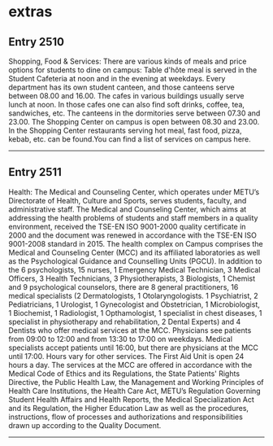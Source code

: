 # extras

## Entry 2510

Shopping, Food & Services: There are various kinds of meals and price options for students to dine on campus:
Table d'hôte meal is served in the Student Cafeteria at noon and in the evening at weekdays.
Every department has its own student canteen, and those canteens serve between 08.00 and 16.00. The cafes in various buildings usually serve lunch at noon. In those cafes one can also find soft drinks, coffee, tea, sandwiches, etc.
The canteens in the dormitories serve between 07.30 and 23.00.
The Shopping Center on campus is open between 08.30 and 23.00. In the Shopping Center restaurants serving hot meal, fast food, pizza, kebab, etc. can be found.You can find a list of services on campus here.

---

## Entry 2511

Health: The Medical and Counseling Center, which operates under METU’s Directorate of Health, Culture and Sports, serves students, faculty, and administrative staff. The Medical and Counseling Center, which aims at addressing the health problems of students and staff members in a quality environment, received the TSE-EN ISO 9001-2000 quality certificate in 2000 and the document was renewed in accordance with the TSE-EN ISO 9001-2008 standard in 2015. The health complex on Campus comprises the Medical and Counseling Center (MCC) and its affiliated laboratories as well as the Psychological Guidance and Counselling Units (PGCU). In addition to the 6 psychologists, 15 nurses, 1 Emergency Medical Technician, 3 Medical Officers, 3 Health Technicians, 3 Physiotherapists, 3 Biologists, 1 Chemist and 9 psychological counselors, there are 8 general practitioners, 16 medical specialists (2 Dermatologists, 1 Otolaryngologists. 1 Psychiatrist, 2 Pediatricians, 1 Urologist, 1 Gynecologist and Obstetrician, 1 Microbiologist, 1 Biochemist, 1 Radiologist, 1 Opthamologist, 1 specialist in chest diseases, 1 specialist in physiotherapy and rehabilitation, 2 Dental Experts) and 4 Dentists who offer medical services at the MCC. Physicians see patients from 09:00 to 12:00 and from 13:30 to 17:00 on weekdays. Medical specialists accept patients until 16:00, but there are physicians at the MCC until 17:00. Hours vary for other services. The First Aid Unit is open 24 hours a day. The services at the MCC are offered in accordance with the Medical Code of Ethics and its Regulations, the State Patients' Rights Directive, the Public Health Law, the Management and Working Principles of Health Care Institutions, the Health Care Act, METU’s Regulation Governing Student Health Affairs and Health Reports, the Medical Specialization Act and its Regulation, the Higher Education Law as well as the procedures, instructions, flow of processes and authorizations and responsibilities drawn up according to the Quality Document.

---

